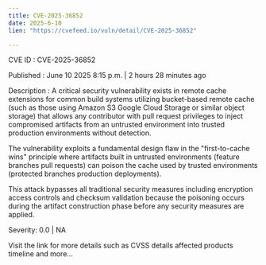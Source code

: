 ```yaml
---
title: CVE-2025-36852
date: 2025-6-10
lien: "https://cvefeed.io/vuln/detail/CVE-2025-36852"

---
```


CVE ID : CVE-2025-36852

Published :  June 10
2025
8:15 p.m. | 2 hours
28 minutes ago

Description : A critical security vulnerability exists in remote cache extensions for common build systems utilizing bucket-based remote cache (such as those using Amazon S3
Google Cloud Storage
or similar object storage) that allows any contributor with pull request privileges to inject compromised artifacts from an untrusted environment into trusted production environments without detection. 




The vulnerability exploits a fundamental design flaw in the "first-to-cache wins" principle
where artifacts built in untrusted environments (feature branches
pull requests) can poison the cache used by trusted environments (protected branches
production deployments). 




This attack bypasses all traditional security measures including encryption
access controls
and checksum validation because the poisoning occurs during the artifact construction phase
before any security measures are applied.

Severity: 0.0 | NA

Visit the link for more details
such as CVSS details
affected products
timeline
and more...
